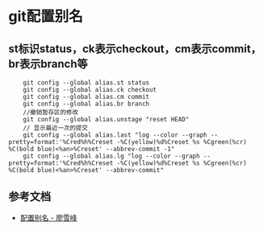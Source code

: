 # git配置别名
## st标识status，ck表示checkout，cm表示commit，br表示branch等
```
    git config --global alias.st status
    git config --global alias.ck checkout
    git config --global alias.cm commit
    git config --global alias.br branch
    //撤销暂存区的修改
    git config --global alias.unstage "reset HEAD"  
    // 显示最近一次的提交
    git config --global alias.last "log --color --graph --pretty=format:'%Cred%h%Creset -%C(yellow)%d%Creset %s %Cgreen(%cr) %C(bold blue)<%an>%Creset' --abbrev-commit -1" 
    git config --global alias.lg "log --color --graph --pretty=format:'%Cred%h%Creset -%C(yellow)%d%Creset %s %Cgreen(%cr) %C(bold blue)<%an>%Creset' --abbrev-commit"
```

## 参考文档
* [配置别名 - 廖雪峰](https://www.liaoxuefeng.com/wiki/0013739516305929606dd18361248578c67b8067c8c017b000/001375234012342f90be1fc4d81446c967bbdc19e7c03d3000)